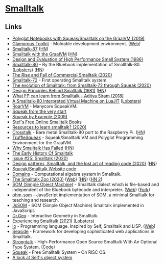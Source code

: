 # [Smalltalk](https://squeak.org/)

## Links

- [Polyglot Notebooks with Squeak/Smalltalk on the GraalVM (2019)](https://www.youtube.com/watch?v=FAk3Ec8hmzk)
- [Glamorous Toolkit](https://github.com/feenkcom/gtoolkit) - Moldable development environment. ([Web](https://gtoolkit.com/))
- [Smalltalk-87](http://www.wirfs-brock.com/allen/things/smalltalk-things/smalltalk-87) ([HN](https://news.ycombinator.com/item?id=22683259))
- [Smalltalk with the GraalVM](https://www.javaadvent.com/2019/12/smalltalk-with-the-graalvm.html) ([HN](https://news.ycombinator.com/item?id=21735782))
- [Design and Evaluation of High Performance Small System (1986)](https://www2.eecs.berkeley.edu/Pubs/TechRpts/1986/CSD-86-287.pdf)
- [Smalltalk-80](https://github.com/dbanay/Smalltalk) - By the Bluebook implementation of Smalltalk-80. ([Lobsters](https://lobste.rs/s/ibrkwe/dbanay_smalltalk_by_blue_book_c)) ([HN](https://news.ycombinator.com/item?id=23307700))
- [The Rise and Fall of Commercial Smalltalk (2020)](http://www.wirfs-brock.com/allen/posts/914)
- [Smalltalk-72](https://smalltalkzoo.thechm.org/HOPL-St72.html?snippets) - First operating Smalltalk system.
- [The evolution of Smalltalk: from Smalltalk-72 through Squeak (2020)](https://dl.acm.org/doi/abs/10.1145/3386335)
- [Design Principles Behind Smalltalk (1981)](https://www.cs.virginia.edu/~evans/cs655/readings/smalltalk.html) ([HN](https://news.ycombinator.com/item?id=23496800))
- [What FP can learn from Smalltalk - Aditya Siram (2018)](https://www.youtube.com/watch?v=baxtyeFVn3w)
- [A Smalltalk-80 Interpreted Virtual Machine on LuaJIT](https://github.com/rochus-keller/Smalltalk) ([Lobsters](https://lobste.rs/s/vrvqhy/smalltalk_80_interpreted_virtual))
- [RoarVM](https://github.com/smarr/RoarVM) - Manycore SqueakVM.
- [Squeak from the very start](https://www.youtube.com/playlist?list=PL6601A198DF14788D)
- [Squeak by Example (2009)](https://pdxscholar.library.pdx.edu/cgi/viewcontent.cgi?article=1112&context=compsci_fac)
- [Stef's Free Online Smalltalk Books](http://stephane.ducasse.free.fr/FreeBooks.html)
- [Resources to learn smalltalk? (2020)](https://www.reddit.com/r/smalltalk/comments/frxp1f/resources_to_learn_smalltalk/)
- [Crosstalk](https://github.com/michaelengel/crosstalk) - Bare metal Smalltalk-80 port to the Raspberry Pi. ([HN](https://news.ycombinator.com/item?id=23874206))
- [TruffleSqueak](https://github.com/hpi-swa/trufflesqueak) - Squeak/Smalltalk VM and Polyglot Programming Environment for the GraalVM.
- [Why Smalltalk Has Failed](https://gbracha.blogspot.com/2020/05/bits-of-history-words-of-advice.html?m=1) ([HN](https://news.ycombinator.com/item?id=24329485))
- [The Early History Of Smalltalk](http://worrydream.com/EarlyHistoryOfSmalltalk/)
- [Issue #25: Smalltalk (2020)](https://deprogrammaticaipsum.com/issue-25-smalltalk/)
- [Design patterns, Smalltalk, and the lost art of reading code (2020)](https://medium.com/swlh/design-patterns-smalltalk-and-the-lost-art-of-reading-code-1727d93fd7fa) ([HN](https://news.ycombinator.com/item?id=24842298))
- [Squeak/Smalltalk Website code](https://github.com/squeak-smalltalk/squeak.org)
- [Domains](https://github.com/len/Domains) - Computational algebra system in Smalltalk.
- [The Smalltalk Zoo (2020)](https://computerhistory.org/blog/introducing-the-smalltalk-zoo-48-years-of-smalltalk-history-at-chm/) ([Web](https://smalltalkzoo.thechm.org/)) ([HN](https://news.ycombinator.com/item?id=25461760)) ([HN 2](https://news.ycombinator.com/item?id=25754311))
- [SOM (Simple Object Machine)](https://github.com/rochus-keller/Som) - Smalltalk dialect which is file-based and independent of the Bluebook bytecode and interpreter. ([Web](http://som-st.github.io/)) ([Fork](https://github.com/SOM-st/SOM))
- [ohm-som](https://github.com/pdubroy/ohm-som) - JavaScript implementation of SOM, a minimal Smalltalk for teaching and research.
- [JsSOM](https://github.com/SOM-st/JsSOM) - SOM (Simple Object Machine) Smalltalk implemented in JavaScript.
- [Dr.Geo](http://www.drgeo.eu/) - Interactive Geometry in Smalltalk.
- [Experiencing Smalltalk (2021)](https://nikhilism.com/post/2021/experiencing-smalltalk/) ([Lobsters](https://lobste.rs/s/wgnazl/experiencing_smalltalk))
- [io](https://github.com/IoLanguage/io) - Programming language. Inspired by Self, Smalltalk and LISP. ([Web](https://iolanguage.org/))
- [Seaside](https://github.com/SeasideSt/Seaside) - Framework for developing sophisticated web applications in Smalltalk.
- [Strongtalk](http://www.strongtalk.org/) - High-Performance Open Source Smalltalk With An Optional Type System. ([Code](https://github.com/talksmall/Strongtalk))
- [Squeak](http://www.rowledge.org/tim/squeak/) - Free Smalltalk System – On RISC OS.
- [A look at Self's object system](https://sin-ack.github.io/posts/self-object-system/)
